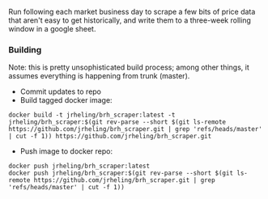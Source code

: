 Run following each market business day to scrape a few bits of price data that aren't
easy to get historically, and write them to a three-week rolling window in a google
sheet.

### Building

Note: this is pretty unsophisticated build process; among other things, it assumes
everything is happening from trunk (master).

* Commit updates to repo
* Build tagged docker image:
```
docker build -t jrheling/brh_scraper:latest -t jrheling/brh_scraper:$(git rev-parse --short $(git ls-remote https://github.com/jrheling/brh_scraper.git | grep 'refs/heads/master' | cut -f 1)) https://github.com/jrheling/brh_scraper.git
```
* Push image to docker repo:
```
docker push jrheling/brh_scraper:latest
docker push jrheling/brh_scraper:$(git rev-parse --short $(git ls-remote https://github.com/jrheling/brh_scraper.git | grep 'refs/heads/master' | cut -f 1))
```